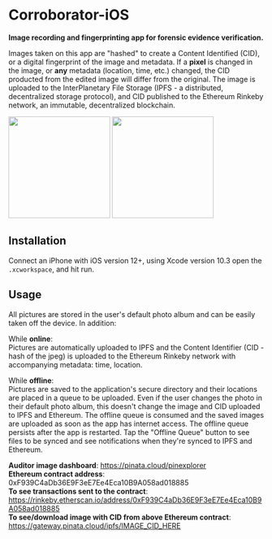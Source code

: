 # Corroborator-iOS

**Image recording and fingerprinting app for forensic evidence verification.**  

Images taken on this app are "hashed" to create a Content Identified (CID), or a digital fingerprint of the image and metadata. If a **pixel** is changed in the image, or **any** metadata (location, time, etc.) changed, the CID producted from the edited image will differ from the original. The image is uploaded to the InterPlanetary File Storage (IPFS - a distributed, decentralized storage protocol), and CID published to the Ethereum Rinkeby network, an immutable, decentralized blockchain.

<img src="https://github.com/Corroborator-Net/Corroborator-iOS/blob/master/IMG_0247.png" width="200"> <img src="https://github.com/Corroborator-Net/Corroborator-iOS/blob/master/IMG_0251.png" width="200">


## Installation
Connect an iPhone with iOS version 12+, using Xcode version 10.3 open the `.xcworkspace`, and hit run.

## Usage

All pictures are stored in the user's default photo album and can be easily taken off the device. In addition:

While **online**:  
Pictures are automatically uploaded to IPFS and the Content Identifier (CID - hash of the jpeg) is uploaded to the Ethereum Rinkeby network with accompanying metadata: time, location.


While **offline**:  
Pictures are saved to the application's secure directory and their locations are placed in a queue to be uploaded. Even if the user changes the photo in their default photo album, this doesn't change the image and CID uploaded to IPFS and Ethereum. The offline queue is consumed and the saved images are uploaded as soon as the app has internet access. The offline queue persists after the app is restarted. Tap the "Offline Queue" button to see files to be synced and see notifications when they're synced to IPFS and Ethereum. 

**Auditor image dashboard**: https://pinata.cloud/pinexplorer  
**Ethereum contract address**: 0xF939C4aDb36E9F3eE7Ee4Eca10B9A058ad018885  
**To see transactions sent to the contract**: https://rinkeby.etherscan.io/address/0xF939C4aDb36E9F3eE7Ee4Eca10B9A058ad018885  
**To see/download image with CID from above Ethereum contract**: https://gateway.pinata.cloud/ipfs/IMAGE_CID_HERE  


